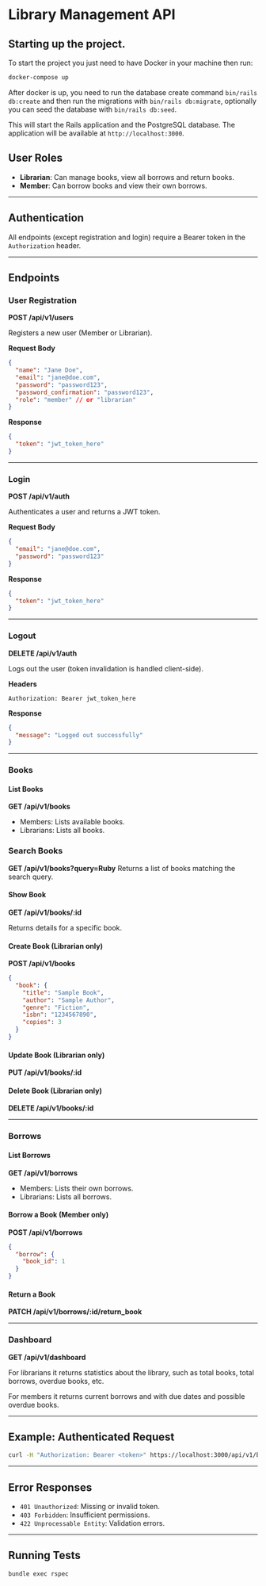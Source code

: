 # Library Management API

## Starting up the project.

To start the project you just need to have Docker in your machine then run:

```sh
docker-compose up
```

After docker is up, you need to run the database create command `bin/rails db:create` and then run the migrations with `bin/rails db:migrate`, optionally you can seed the database with `bin/rails db:seed`.

This will start the Rails application and the PostgreSQL database. The application will be available at `http://localhost:3000`.

## User Roles

- **Librarian**: Can manage books, view all borrows and return books.
- **Member**: Can borrow books and view their own borrows.

---

## Authentication

All endpoints (except registration and login) require a Bearer token in the `Authorization` header.

---

## Endpoints

### User Registration

**POST /api/v1/users**

Registers a new user (Member or Librarian).

**Request Body**
```json
{
  "name": "Jane Doe",
  "email": "jane@doe.com",
  "password": "password123",
  "password_confirmation": "password123",
  "role": "member" // or "librarian"
}
```

**Response**
```json
{
  "token": "jwt_token_here"
}
```

---

### Login

**POST /api/v1/auth**

Authenticates a user and returns a JWT token.

**Request Body**
```json
{
  "email": "jane@doe.com",
  "password": "password123"
}
```

**Response**
```json
{
  "token": "jwt_token_here"
}
```

---

### Logout

**DELETE /api/v1/auth**

Logs out the user (token invalidation is handled client-side).

**Headers**
```
Authorization: Bearer jwt_token_here
```

**Response**
```json
{
  "message": "Logged out successfully"
}
```

---

### Books

#### List Books

**GET /api/v1/books**

- Members: Lists available books.
- Librarians: Lists all books.

### Search Books
**GET /api/v1/books?query=Ruby**
Returns a list of books matching the search query.

#### Show Book

**GET /api/v1/books/:id**

Returns details for a specific book.

#### Create Book (Librarian only)

**POST /api/v1/books**

```json
{
  "book": {
    "title": "Sample Book",
    "author": "Sample Author",
    "genre": "Fiction",
    "isbn": "1234567890",
    "copies": 3
  }
}
```

#### Update Book (Librarian only)

**PUT /api/v1/books/:id**

#### Delete Book (Librarian only)

**DELETE /api/v1/books/:id**

---

### Borrows

#### List Borrows

**GET /api/v1/borrows**

- Members: Lists their own borrows.
- Librarians: Lists all borrows.

#### Borrow a Book (Member only)

**POST /api/v1/borrows**

```json
{
  "borrow": {
    "book_id": 1
  }
}
```

#### Return a Book

**PATCH /api/v1/borrows/:id/return_book**

---

### Dashboard

**GET /api/v1/dashboard**

For librarians it returns statistics about the library, such as total books, total borrows, overdue books, etc.

For members it returns current borrows and with due dates and possible overdue books.


---

## Example: Authenticated Request

```sh
curl -H "Authorization: Bearer <token>" https://localhost:3000/api/v1/books
```

---

## Error Responses

- `401 Unauthorized`: Missing or invalid token.
- `403 Forbidden`: Insufficient permissions.
- `422 Unprocessable Entity`: Validation errors.

---

## Running Tests

```sh
bundle exec rspec
```
